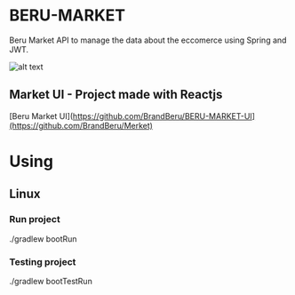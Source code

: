 # BERU-MARKET
Beru Market API to manage the data about the eccomerce using Spring and JWT.

![alt text](https://brandberu.github.io/images/market/Beru-Market_1.png)

## Market UI - Project made with Reactjs
[Beru Market UI](https://github.com/BrandBeru/BERU-MARKET-UI](https://github.com/BrandBeru/Merket)

# Using
## Linux
### Run project
./gradlew bootRun
### Testing project
./gradlew bootTestRun

